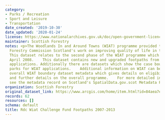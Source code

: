 ```yaml
---
category:
- Parks / Recreation
- Sport and Leisure
- Transportation
date_created: '2019-10-30'
date_updated: '2020-01-24'
license: https://www.nationalarchives.gov.uk/doc/open-government-licence/version/3/
maintainer: Scottish Forestry
notes: <p>The Woodlands In and Around Towns (WIAT) programme provided the focus for
  Forestry Commission Scotland's work on improving quality of life in towns and cities.
  This dataset relates to the second phase of the WIAT programme which started in
  April 2008.    This dataset contains new and upgraded footpaths from approved WIAT
  applications. Additionally there are datasets which show the case boundary and car
  parks for WIAT applications.    Additional information on WIAT can be found in the
  overall WIAT boundary dataset metadata which gives details on eligibility criteria
  and further details on the overall programme.    For more detailed information please
  see the metadata record on Scotland's SpatialData.gov.scot Metadata Portal.</p>
organization: Scottish Forestry
original_dataset_link: https://www.arcgis.com/home/item.html?id=84aea7e48956419da06973c0f5d32066
records: 62
resources: []
schema: default
title: Rdc Wiat Challenge Fund Footpaths 2007-2013
---
```

